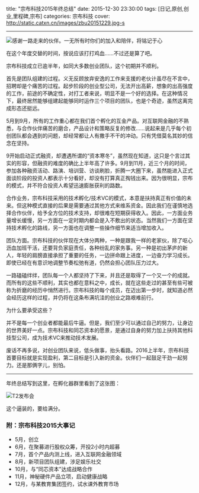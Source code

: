 title: "宗布科技2015年终总结"
date: 2015-12-30 23:30:00
tags: [日记,原创,创业,里程碑,宗布]
categories: 宗布科技
cover: http://static.catxn.cn/images/zbu20151229.jpg-s

---

![感谢一路走来的伙伴。一无所有时你们的加入和陪伴，将铭记于心](http://static.catxn.cn/images/zbu20151229.jpg-o)

在这个年度交替的时间，按说应该打打鸡血……不过还是算了吧。

宗布科技成立已逾半年，如同大多数创业团队，这个初期并不顺利。

首先是团队组建的过程。义无反顾放弃安逸的工作来支援的老伙计虽尽在不言中，招聘却是个痛苦的过程。起步阶段的创业型公司，无法开出高薪，想象的出高强度的工作，前途的不确定性，对打工者来说，明显不是一个好的选择。在这种情况下，最终居然能够组建起能够同时运作三个项目的团队，也是个奇迹，虽然这离完成形态还挺远。

<!--more-->

5月到9月，所有的工作重心都在我们首个孵化的互金产品。对互联网金融的不熟悉，与合作伙伴痛苦的磨合，产品设计和策略反复的修改……说起来是几乎每个初创团队都会遇到的问题，却经常都让人有撒手不干的冲动。只有凭借莫名其妙的信念在坚持。

9开始启动正式融资，却遭遇所谓的“资本寒冬”，虽然现在知道，这只是个言过其实的形容，但融资的难度的确比上半年高了许多。9月到11月，近三个月的时间，参加各种融资活动、路演、培训营、访谈刷脸，折腾一大圈下来，虽然能进入正式面谈阶段的投资人都表示十分看好，却没有打算真正掏钱出来。因为很明显，宗布的模式，并不符合投资人希望迅速膨胀获利的路数。

合作业务，宗布科技采用的技术孵化/技术VC的模式，本意是扶持真正有价值的未来。但这种模式直接的后果是需要通过其他方式来维系资金。因此我们在谨慎地选择合作伙伴，给予全方位的技术支持，却很难在短期获得收入。因此，一方面业务量增长缓慢，另一方面在一定时期内都会是入不敷出的状态。当然我们一方面在坚持技术孵化的路线，另一方面也在调整一些操作细节来适当增加收入。

团队方面。宗布科技的伙伴现在大体分两种，一种是跟我一样的老家伙，除了呕心沥血加班干活，还要背负家庭责任，各种纷乱的家务事。另一种是初出茅庐的新人，年轻的肩膀直接承担了重要的任务，一边拼命跟上进度，一边奋力学习成长。即使已经在有意识地调整节奏松弛有道，仍然会担心团队压力过大。

一路磕磕绊绊，团队每一个人都坚持了下来，并且还是取得了一个又一个的成就。而所有的这些不顺利，其实也都在意料之中，成长，就在这些走过的甚至有些可被称为折磨的经历中悄然进行。宗布科技的每个成员，在迈出第一步时，就知道必然会经历这样的过程，并仍将在这条布满坑洼的创业之路艰难前行。

为什么要承受这些？

并不是每一个创业者都能最后牛逼。但是，我们至少可以通过自己的努力，让身边的世界美好一点。宗布科技和同芯资本的愿景，是通过自身的努力加上扶持其他科技型公司，成为技术VC来推动技术发展。

废话不再多说，对创业团队来说，低头做事，抬头看路。2016上半年，宗布科技首要目标就是实现盈利，第二目标是引入新的资金。伙伴们一起鼓足干劲一起努力。还是那俩字儿，别怕。

---

年终总结写到这里，在孵化器群里看到了这张图：

![T2发布会](http://static.catxn.cn/images/T2NB2015.jpg-o)

这个逼装的，要给满分。


### 附：宗布科技2015大事记

- 5月，创立
- 6月，在聚募进行股权众筹，开投2小时内超募
- 7月，首个产品内测上线，进入互联网金融领域
- 8月，新项目团队组建，涉足娱乐社交
- 10月，与“同芯资本”达成战略合作
- 11月，神秘硬件产品立项，启动健康战略
- 12月，与某教育集团签约，试水课外教育市场

